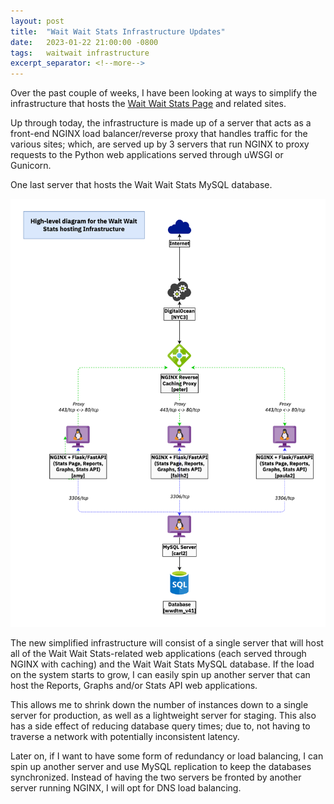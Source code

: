 ```yaml
---
layout: post
title:  "Wait Wait Stats Infrastructure Updates"
date:   2023-01-22 21:00:00 -0800
tags:   waitwait infrastructure
excerpt_separator: <!--more-->
---
```


Over the past couple of weeks, I have been looking at ways to simplify the infrastructure that hosts the [Wait Wait Stats Page](https://stats.wwdt.me) and related sites.

Up through today, the infrastructure is made up of a server that acts as a front-end NGINX load balancer/reverse proxy that handles traffic for the various sites; which, are served up by 3 servers that run NGINX to proxy requests to the Python web applications served through uWSGI or Gunicorn.
<!--more-->

One last server that hosts the Wait Wait Stats MySQL database.

![Diagram of the Wait Wait Stats Infrastructure in 2022](/assets/images/wait-wait-stats-infrastructure-2022.png "Diagram of the Wait Wait Stats Infrastructure in 2022")

The new simplified infrastructure will consist of a single server that will host all of the Wait Wait Stats-related web applications (each served through NGINX with caching) and the Wait Wait Stats MySQL database. If the load on the system starts to grow, I can easily spin up another server that can host the Reports, Graphs and/or Stats API web applications.

This allows me to shrink down the number of instances down to a single server for production, as well as a lightweight server for staging. This also has a side effect of reducing database query times; due to, not having to traverse a network with potentially inconsistent latency.

Later on, if I want to have some form of redundancy or load balancing, I can spin up another server and use MySQL replication to keep the databases synchronized. Instead of having the two servers be fronted by another server running NGINX, I will opt for DNS load balancing.
